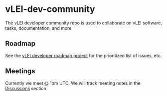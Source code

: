 # vLEI-dev-community
The vLEI developer community repo is used to collaborate on vLEI software, tasks, documentation, and more

## Roadmap
See the [vLEI developer roadmap project](https://github.com/orgs/GLEIF-IT/projects/10) for the prioritized list of issues, etc.

## Meetings
Currently we meet @ 1pm UTC. We will track meeting notes in the [Discussions](https://github.com/GLEIF-IT/vLEI-dev-community/discussions) section
